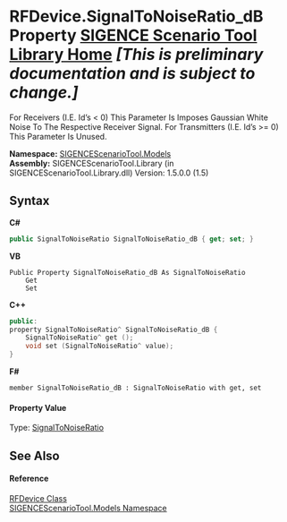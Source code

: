 # RFDevice.SignalToNoiseRatio_dB Property <a href="https://github.com/ObiWanLansi/SIGENCE-Scenario-Tool">SIGENCE Scenario Tool Library Home</a> _**\[This is preliminary documentation and is subject to change.\]**_

For Receivers (I.E. Id’s < 0) This Parameter Is Imposes Gaussian White Noise To The Respective Receiver Signal. For Transmitters (I.E. Id’s >= 0) This Parameter Is Unused.

**Namespace:**&nbsp;<a href="f93b21e6-e11a-5c2f-6a3f-e615945fd019.md">SIGENCEScenarioTool.Models</a><br />**Assembly:**&nbsp;SIGENCEScenarioTool.Library (in SIGENCEScenarioTool.Library.dll) Version: 1.5.0.0 (1.5)

## Syntax

**C#**<br />
``` C#
public SignalToNoiseRatio SignalToNoiseRatio_dB { get; set; }
```

**VB**<br />
``` VB
Public Property SignalToNoiseRatio_dB As SignalToNoiseRatio
	Get
	Set
```

**C++**<br />
``` C++
public:
property SignalToNoiseRatio^ SignalToNoiseRatio_dB {
	SignalToNoiseRatio^ get ();
	void set (SignalToNoiseRatio^ value);
}
```

**F#**<br />
``` F#
member SignalToNoiseRatio_dB : SignalToNoiseRatio with get, set

```


#### Property Value
Type: <a href="e3b0246e-56c8-459f-0e09-19a263feff43.md">SignalToNoiseRatio</a>

## See Also


#### Reference
<a href="a824a6f0-dedb-4d3f-8139-8c48872258ae.md">RFDevice Class</a><br /><a href="f93b21e6-e11a-5c2f-6a3f-e615945fd019.md">SIGENCEScenarioTool.Models Namespace</a><br />